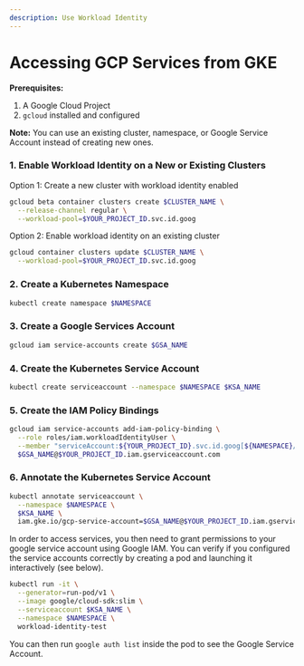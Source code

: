 ```yaml
---
description: Use Workload Identity
---
```


# Accessing GCP Services from GKE

**Prerequisites:**

1. A Google Cloud Project
2. `gcloud`  installed and configured

**Note:** You can use an existing cluster, namespace, or Google Service Account instead of creating new ones.

### 1. Enable Workload Identity on a New or Existing Clusters

Option 1: Create a new cluster with workload identity enabled

```bash
gcloud beta container clusters create $CLUSTER_NAME \
  --release-channel regular \
  --workload-pool=$YOUR_PROJECT_ID.svc.id.goog
```

Option 2: Enable workload identity on an existing cluster

```bash
gcloud container clusters update $CLUSTER_NAME \
  --workload-pool=$YOUR_PROJECT_ID.svc.id.goog
```

### 2. Create a Kubernetes Namespace

```bash
kubectl create namespace $NAMESPACE
```

### 3. Create a Google Services Account

```bash
gcloud iam service-accounts create $GSA_NAME
```

### 4. Create the Kubernetes Service Account

```bash
kubectl create serviceaccount --namespace $NAMESPACE $KSA_NAME
```

### 5. Create the IAM Policy Bindings

```bash
gcloud iam service-accounts add-iam-policy-binding \
  --role roles/iam.workloadIdentityUser \
  --member "serviceAccount:${YOUR_PROJECT_ID}.svc.id.goog[${NAMESPACE}/${KSA_NAME}]" \
  $GSA_NAME@$YOUR_PROJECT_ID.iam.gserviceaccount.com
```

### 6. Annotate the Kubernetes Service Account

```bash
kubectl annotate serviceaccount \
  --namespace $NAMESPACE \
  $KSA_NAME \
  iam.gke.io/gcp-service-account=$GSA_NAME@$YOUR_PROJECT_ID.iam.gserviceaccount.com
```

In order to access services, you then need to grant permissions to your google service account using Google IAM. You can verify if you configured the service accounts correctly by creating a pod and launching it interactively \(see below\).

```bash
kubectl run -it \
  --generator=run-pod/v1 \
  --image google/cloud-sdk:slim \
  --serviceaccount $KSA_NAME \
  --namespace $NAMESPACE \
  workload-identity-test
```

You can then run `google auth list` inside the pod to see the Google Service Account.

